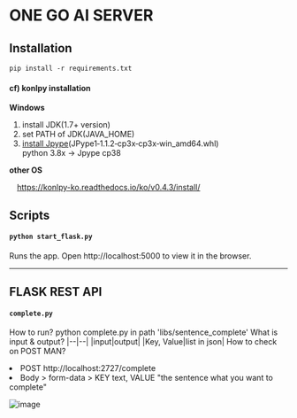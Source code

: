 # ONE GO AI SERVER

## Installation
`pip install -r requirements.txt`

#### cf) konlpy installation

**Windows**
1. install JDK(1.7+ version)
2. set PATH of JDK(JAVA_HOME)
3. [install Jpype](https://www.lfd.uci.edu/~gohlke/pythonlibs/#jpype)(JPype1‑1.1.2‑cp3x‑cp3x‑win_amd64.whl)  
  python 3.8x -> Jpype cp38
  
**other OS**

&emsp;https://konlpy-ko.readthedocs.io/ko/v0.4.3/install/

## Scripts

#### `python start_flask.py`
Runs the app.
Open http://localhost:5000 to view it in the browser.

------------------------------------------------------------------------------------------------------------------------------------------------

## FLASK REST API

#### `complete.py`
How to run? python complete.py in path 'libs/sentence_complete'
What is input & output?
  |--|--|
  |input|output|
  |Key, Value|list in json|
How to check on POST MAN? 
  <li> POST http://localhost:2727/complete
  <li> Body > form-data > KEY text, VALUE "the sentence what you want to complete"
    
  ![image](https://user-images.githubusercontent.com/76719920/129465341-f50930f0-75c2-453c-92a4-62daaae60cd5.png)

